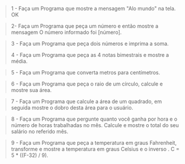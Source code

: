 > 1 - Faça um Programa que mostre a mensagem "Alo mundo" na tela. OK

> 2- Faça um Programa que peça um número e então mostre a mensagem O número informado foi [número].

> 3 - Faça um Programa que peça dois números e imprima a soma.
> 
> 4 - Faça um Programa que peça as 4 notas bimestrais e mostre a média.

> 5 - Faça um Programa que converta metros para centímetros.

> 6 - Faça um Programa que peça o raio de um círculo, calcule e mostre sua área.

> 7 - Faça um Programa que calcule a área de um quadrado, em seguida mostre o dobro desta área para o usuário.

> 8 - Faça um Programa que pergunte quanto você ganha por hora e o número de horas trabalhadas no mês. Calcule e mostre o total do seu salário no referido mês.

> 9 - Faça um Programa que peça a temperatura em graus Fahrenheit,
> transforme e mostre a temperatura em graus Celsius e o inverso .
> C = 5 \* ((F-32) / 9).
